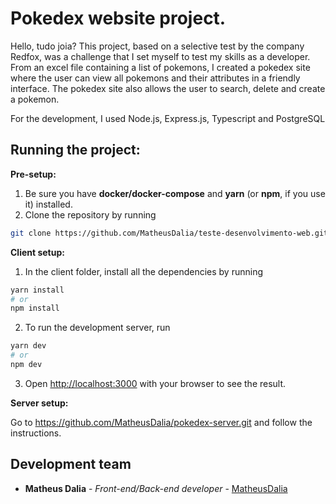# Pokedex website project.

Hello, tudo joia? This project, based on a selective test by the company Redfox, was a challenge that I set myself to test my skills as a developer. From an excel file containing a list of pokemons, I created a pokedex site where the user can view all pokemons and their attributes in a friendly interface. The pokedex site also allows the user to search, delete and create a pokemon.

For the development, I used Node.js, Express.js, Typescript and PostgreSQL

## Running the project:

**Pre-setup:**
1. Be sure you have **docker/docker-compose** and **yarn** (or **npm**, if you use it) installed.
2. Clone the repository by running 
```bash 
git clone https://github.com/MatheusDalia/teste-desenvolvimento-web.git
```

**Client setup:**

1. In the client folder, install all the dependencies by running
```bash 
yarn install
# or
npm install
```
2. To run the development server, run
```bash
yarn dev
# or
npm dev
```
3. Open [http://localhost:3000](http://localhost:3000) with your browser to see the result.

**Server setup:**

Go to https://github.com/MatheusDalia/pokedex-server.git and follow the instructions.


## Development team

- **Matheus Dalia** - *Front-end/Back-end developer* - [MatheusDalia](https://github.com/MatheusDalia)

